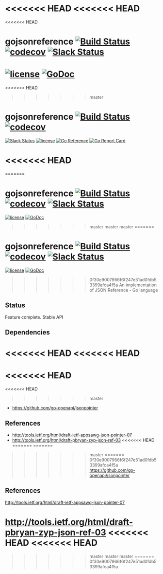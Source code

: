 <<<<<<< HEAD
<<<<<<< HEAD
=======
<<<<<<< HEAD
# gojsonreference [![Build Status](https://travis-ci.org/go-openapi/jsonreference.svg?branch=master)](https://travis-ci.org/go-openapi/jsonreference) [![codecov](https://codecov.io/gh/go-openapi/jsonreference/branch/master/graph/badge.svg)](https://codecov.io/gh/go-openapi/jsonreference) [![Slack Status](https://slackin.goswagger.io/badge.svg)](https://slackin.goswagger.io)

[![license](http://img.shields.io/badge/license-Apache%20v2-orange.svg)](https://raw.githubusercontent.com/go-openapi/jsonreference/master/LICENSE) [![GoDoc](https://godoc.org/github.com/go-openapi/jsonreference?status.svg)](http://godoc.org/github.com/go-openapi/jsonreference)
=======
<<<<<<< HEAD
>>>>>>> master
# gojsonreference [![Build Status](https://github.com/go-openapi/jsonreference/actions/workflows/go-test.yml/badge.svg)](https://github.com/go-openapi/jsonreference/actions?query=workflow%3A"go+test") [![codecov](https://codecov.io/gh/go-openapi/jsonreference/branch/master/graph/badge.svg)](https://codecov.io/gh/go-openapi/jsonreference)

[![Slack Status](https://slackin.goswagger.io/badge.svg)](https://slackin.goswagger.io)
[![license](http://img.shields.io/badge/license-Apache%20v2-orange.svg)](https://raw.githubusercontent.com/go-openapi/jsonreference/master/LICENSE)
[![Go Reference](https://pkg.go.dev/badge/github.com/go-openapi/jsonreference.svg)](https://pkg.go.dev/github.com/go-openapi/jsonreference)
[![Go Report Card](https://goreportcard.com/badge/github.com/go-openapi/jsonreference)](https://goreportcard.com/report/github.com/go-openapi/jsonreference)

<<<<<<< HEAD
=======
=======
# gojsonreference [![Build Status](https://travis-ci.org/go-openapi/jsonreference.svg?branch=master)](https://travis-ci.org/go-openapi/jsonreference) [![codecov](https://codecov.io/gh/go-openapi/jsonreference/branch/master/graph/badge.svg)](https://codecov.io/gh/go-openapi/jsonreference) [![Slack Status](https://slackin.goswagger.io/badge.svg)](https://slackin.goswagger.io)

[![license](http://img.shields.io/badge/license-Apache%20v2-orange.svg)](https://raw.githubusercontent.com/go-openapi/jsonreference/master/LICENSE) [![GoDoc](https://godoc.org/github.com/go-openapi/jsonreference?status.svg)](http://godoc.org/github.com/go-openapi/jsonreference)
>>>>>>> master
>>>>>>> master
>>>>>>> master
=======
# gojsonreference [![Build Status](https://travis-ci.org/go-openapi/jsonreference.svg?branch=master)](https://travis-ci.org/go-openapi/jsonreference) [![codecov](https://codecov.io/gh/go-openapi/jsonreference/branch/master/graph/badge.svg)](https://codecov.io/gh/go-openapi/jsonreference) [![Slack Status](https://slackin.goswagger.io/badge.svg)](https://slackin.goswagger.io)

[![license](http://img.shields.io/badge/license-Apache%20v2-orange.svg)](https://raw.githubusercontent.com/go-openapi/jsonreference/master/LICENSE) [![GoDoc](https://godoc.org/github.com/go-openapi/jsonreference?status.svg)](http://godoc.org/github.com/go-openapi/jsonreference)
>>>>>>> 0f30e9007966f6f247e51ad0fdb53399afca4f5a
An implementation of JSON Reference - Go language

## Status
Feature complete. Stable API

## Dependencies
<<<<<<< HEAD
<<<<<<< HEAD
=======
<<<<<<< HEAD
=======
<<<<<<< HEAD
>>>>>>> master
* https://github.com/go-openapi/jsonpointer

## References

* http://tools.ietf.org/html/draft-ietf-appsawg-json-pointer-07
* http://tools.ietf.org/html/draft-pbryan-zyp-json-ref-03
<<<<<<< HEAD
=======
=======
>>>>>>> master
=======
>>>>>>> 0f30e9007966f6f247e51ad0fdb53399afca4f5a
https://github.com/go-openapi/jsonpointer

## References
http://tools.ietf.org/html/draft-ietf-appsawg-json-pointer-07

http://tools.ietf.org/html/draft-pbryan-zyp-json-ref-03
<<<<<<< HEAD
<<<<<<< HEAD
=======
>>>>>>> master
>>>>>>> master
>>>>>>> master
=======
>>>>>>> 0f30e9007966f6f247e51ad0fdb53399afca4f5a
